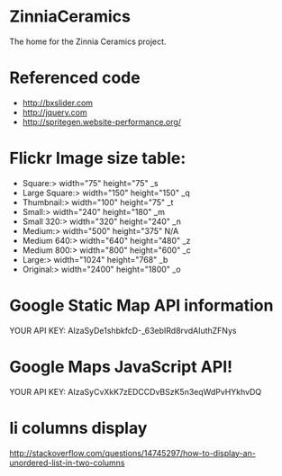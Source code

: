 # ZinniaCeramics
The home for the Zinnia Ceramics project.

# Referenced code
- http://bxslider.com
- http://jquery.com
- http://spritegen.website-performance.org/
 
# Flickr Image size table:
- Square:> width="75" height="75" _s
- Large Square:> width="150" height="150" _q
- Thumbnail:> width="100" height="75" _t
- Small:> width="240" height="180" _m
- Small 320:> width="320" height="240" _n
- Medium:> width="500" height="375" N/A
- Medium 640:> width="640" height="480" _z
- Medium 800:> width="800" height="600" _c
- Large:> width="1024" height="768" _b
- Original:> width="2400" height="1800" _o

# Google Static Map API information
YOUR API KEY: AIzaSyDe1shbkfcD-_63ebIRd8rvdAIuthZFNys

# Google Maps JavaScript API!
YOUR API KEY: AIzaSyCvXkK7zEDCCDvBSzK5n3eqWdPvHYkhvDQ 

# li columns display
http://stackoverflow.com/questions/14745297/how-to-display-an-unordered-list-in-two-columns

